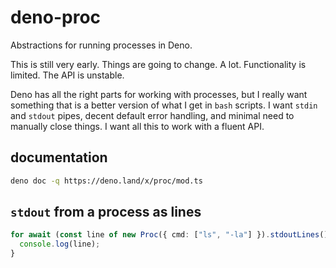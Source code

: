 # deno-proc

Abstractions for running processes in Deno.

This is still very early. Things are going to change. A lot. Functionality is
limited. The API is unstable.

Deno has all the right parts for working with processes, but I really want
something that is a better version of what I get in `bash` scripts. I want
`stdin` and `stdout` pipes, decent default error handling, and minimal need to
manually close things. I want all this to work with a fluent API.

## documentation

```bash
deno doc -q https://deno.land/x/proc/mod.ts 
```

## `stdout` from a process as lines

```ts
for await (const line of new Proc({ cmd: ["ls", "-la"] }).stdoutLines()) {
  console.log(line);
}
```
